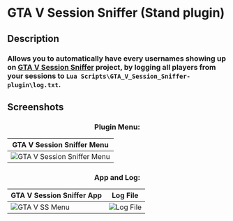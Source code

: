 # GTA V Session Sniffer (Stand plugin)

## Description

### Allows you to automatically have every usernames showing up on [GTA V Session Sniffer](https://github.com/Illegal-Services/GTA-V-Session-Sniffer) project, by logging all players from your sessions to `Lua Scripts\GTA_V_Session_Sniffer-plugin\log.txt`.<br>

## Screenshots

### <div align="center">Plugin Menu:</div>

| GTA V Session Sniffer Menu |
| -------------------------- |
| ![GTA V Session Sniffer Menu](https://github.com/user-attachments/assets/ef068cfc-58aa-4401-a458-3355a50c589e) |

### <div align="center">App and Log:</div>

| GTA V Session Sniffer App | Log File |
| ------------------------- | -------- |
| ![GTA V SS Menu](https://github.com/Illegal-Services/GTA_V_Session_Sniffer-plugin-2Take1-Lua/assets/62464560/54cbfc89-bede-4ae3-b1f9-ef95c8474b70) | ![Log File](https://github.com/Illegal-Services/GTA_V_Session_Sniffer-plugin-2Take1-Lua/assets/62464560/05a5a64b-44a4-404c-9ef7-febd61851dd2) |

